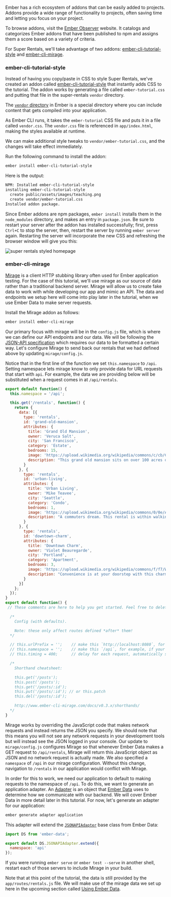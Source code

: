 Ember has a rich ecosystem of addons that can be easily added to projects.
Addons provide a wide range of functionality to projects, often saving time and letting you focus on your project.

To browse addons, visit the [Ember Observer](https://emberobserver.com/) website.  It catalogs and categorizes Ember addons that have been published to npm and assigns them a score based on a variety of criteria.

For Super Rentals, we'll take advantage of two addons: [ember-cli-tutorial-style](https://github.com/toddjordan/ember-cli-tutorial-style) and [ember-cli-mirage](http://www.ember-cli-mirage.com/).

### ember-cli-tutorial-style

Instead of having you copy/paste in CSS to style Super Rentals, we've created an addon called [ember-cli-tutorial-style](https://github.com/ember-learn/ember-cli-tutorial-style) that instantly adds CSS to the tutorial.
The addon works by generating a file called `ember-tutorial.css` and putting that file in the super-rentals `vendor` directory.

The [`vendor` directory](../../addons-and-dependencies/managing-dependencies/#toc_other-assets) in Ember is a special directory where you can include content that gets compiled into your application.

As Ember CLI runs, it takes the `ember-tutorial` CSS file and puts it in a file called `vendor.css`.
The `vendor.css` file is referenced in `app/index.html`, making the styles available at runtime.

We can make additional style tweaks to `vendor/ember-tutorial.css`, and the changes will take effect immediately.

Run the following command to install the addon:

```bash
ember install ember-cli-tutorial-style
```

Here is the output:

```bash
NPM: Installed ember-cli-tutorial-style
installing ember-cli-tutorial-style
  create public/assets/images/teaching.png
  create vendor/ember-tutorial.css
Installed addon package.
```

Since Ember addons are npm packages, `ember install` installs them in the
`node_modules` directory, and makes an entry in `package.json`. Be sure to
restart your server after the addon has installed successfully; first, press
`Ctrl+C` to stop the server, then, restart the server by running `ember server`
again. Restarting the server will incorporate the new CSS and refreshing the
browser window will give you this:

![super rentals styled homepage](/images/installing-addons/styled-super-rentals-basic.png)

### ember-cli-mirage

[Mirage](http://www.ember-cli-mirage.com/) is a client HTTP stubbing library often used for Ember application testing.
For the case of this tutorial, we'll use mirage as our source of data rather than a traditional backend server.
Mirage will allow us to create fake data to work with while developing our app and mimic an API.
The data and endpoints we setup here will come into play later in the tutorial, when we use Ember Data to make server requests.

Install the Mirage addon as follows:

```bash
ember install ember-cli-mirage
```

Our primary focus with mirage will be in the `config.js` file, which is where we can define our API endpoints and our data.
We will be following the [JSON-API specification](http://jsonapi.org/) which requires our data to be formatted a certain way.
Let's configure Mirage to send back our rentals that we had defined above by updating `mirage/config.js`.

Notice that in the first line of the function we set `this.namespace` to `/api`.
Setting namespace lets mirage know to only provide data for URL requests that start with `api`.
For example, the data we are providing below will be substituted when a request comes in at `/api/rentals`.

```javascript {data-filename="mirage/config.js" data-diff="+1,+2,+3,+4,+5,+6,+7,+8,+9,+10,+11,+12,+13,+14,+15,+16,+17,+18,+19,+20,+21,+22,+23,+24,+25,+26,+27,+28,+29,+30,+31,+32,+33,+34,+35,+36,+37,+38,+39,+40,+41,+42,+43,+44,+45,-46,-47,-48,-49,-50,-51,-52,-53,-54,-55,-56,-57,-58,-59,-60,-61,-62,-63,-64,-65,-66,-67,-68,-69,-70"}
export default function() {
  this.namespace = '/api';

  this.get('/rentals', function() {
    return {
      data: [{
        type: 'rentals',
        id: 'grand-old-mansion',
        attributes: {
          title: 'Grand Old Mansion',
          owner: 'Veruca Salt',
          city: 'San Francisco',
          category: 'Estate',
          bedrooms: 15,
          image: 'https://upload.wikimedia.org/wikipedia/commons/c/cb/Crane_estate_(5).jpg',
          description: "This grand old mansion sits on over 100 acres of rolling hills and dense redwood forests."
        }
      }, {
        type: 'rentals',
        id: 'urban-living',
        attributes: {
          title: 'Urban Living',
          owner: 'Mike Teavee',
          city: 'Seattle',
          category: 'Condo',
          bedrooms: 1,
          image: 'https://upload.wikimedia.org/wikipedia/commons/0/0e/Alfonso_13_Highrise_Tegucigalpa.jpg',
          description: "A commuters dream. This rental is within walking distance of 2 bus stops and the Metro."
        }
      }, {
        type: 'rentals',
        id: 'downtown-charm',
        attributes: {
          title: 'Downtown Charm',
          owner: 'Violet Beauregarde',
          city: 'Portland',
          category: 'Apartment',
          bedrooms: 3,
          image: 'https://upload.wikimedia.org/wikipedia/commons/f/f7/Wheeldon_Apartment_Building_-_Portland_Oregon.jpg',
          description: "Convenience is at your doorstep with this charming downtown rental. Great restaurants and active night life are within a few feet."
        }
      }]
    };
  });
}
export default function() {
 // These comments are here to help you get started. Feel free to delete them.

  /*
    Config (with defaults).

    Note: these only affect routes defined *after* them!
  */

  // this.urlPrefix = '';    // make this `http://localhost:8080`, for example, if your API is on a different server
  // this.namespace = '';    // make this `/api`, for example, if your API is namespaced
  // this.timing = 400;      // delay for each request, automatically set to 0 during testing

  /*
    Shorthand cheatsheet:

    this.get('/posts');
    this.post('/posts');
    this.get('/posts/:id');
    this.put('/posts/:id'); // or this.patch
    this.del('/posts/:id');

    http://www.ember-cli-mirage.com/docs/v0.3.x/shorthands/
  */
}
```

Mirage works by overriding the JavaScript code that makes network requests and instead returns the JSON you specify.
We should note that this means you will not see any network requests in your development tools but will instead see the JSON logged in your console.
Our update to `mirage/config.js` configures Mirage so that whenever Ember Data makes a GET request to `/api/rentals`, Mirage will return this JavaScript object as JSON and no network request is actually made.
We also specified a `namespace` of `/api` in our mirage configuration.
Without this change, navigation to `/rentals` in our application would conflict with Mirage.

In order for this to work, we need our application to default to making requests to the namespace of `/api`.
To do this, we want to generate an application adapter.
An [Adapter](../../models/customizing-adapters/) is an object that [Ember Data](../../models/) uses to determine how we communicate with our backend.
We will cover Ember Data in more detail later in this tutorial.
For now, let's generate an adapter for our application:

```bash
ember generate adapter application
```

This adapter will extend the [`JSONAPIAdapter`](https://api.emberjs.com/ember-data/release/classes/JSONAPIAdapter) base class from Ember Data:

```javascript {data-filename="app/adapters/application.js" data-diff="+4"}
import DS from 'ember-data';

export default DS.JSONAPIAdapter.extend({
  namespace: 'api'
});
```

If you were running `ember serve` or `ember test --serve` in another shell, restart each of those servers to include Mirage in your build.

Note that at this point of the tutorial, the data is still provided by the `app/routes/rentals.js` file. We will make use of the mirage data we set up here in the upcoming section called [Using Ember Data](../ember-data/).
